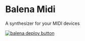 # Balena Midi

A synthesizer for your MIDI devices

[![balena deploy button](https://www.balena.io/deploy.svg)](https://dashboard.balena-cloud.com/deploy?repoUrl=https://github.com/texthtml/balena-midi-synthesizer)
